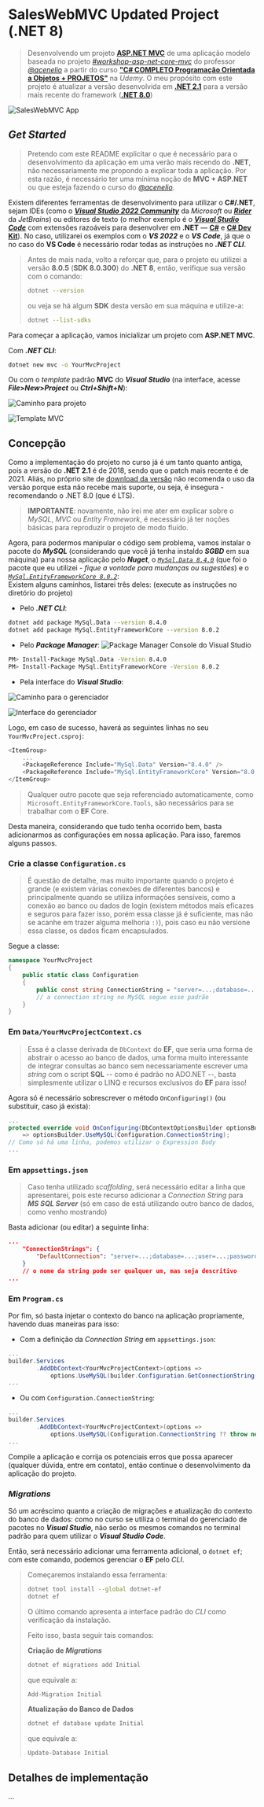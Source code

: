 # SalesWebMVC Updated Project (.NET 8)

> Desenvolvendo um projeto [**ASP.NET MVC**](https://dotnet.microsoft.com/en-us/apps/aspnet/mvc) de uma aplicação modelo baseada no projeto [_#workshop-asp-net-core-mvc_](https://github.com/acenelio/workshop-asp-net-core-mvc) do professor [_@acenelio_](https://github.com/acenelio) a partir do curso [**"C# COMPLETO Programação Orientada a Objetos + PROJETOS"**](https://www.udemy.com/course/programacao-orientada-a-objetos-csharp/) na _Udemy_.
> O meu propósito com este projeto é atualizar a versão desenvolvida em [**.NET 2.1**](https://learn.microsoft.com/en-us/dotnet/core/whats-new/dotnet-core-2-1) para a versão mais recente do framework ([**.NET 8.0**](https://learn.microsoft.com/en-us/dotnet/core/whats-new/dotnet-8/overview))

![SalesWebMVC App](./Materials/SalesWebMVC.gif)

## _Get Started_

> Pretendo com este README explicitar o que é necessário para o desenvolvimento da aplicação em uma verão mais recendo do **.NET**, não necessariamente me propondo a explicar toda a aplicação. Por esta razão, é necessário ter uma mínima noção de **MVC + ASP.NET** ou que esteja fazendo o curso do [_@acenelio_](https://github.com/acenelio).

Existem diferentes ferramentas de desenvolvimento para utilizar o **C#/.NET**, sejam IDEs (como o [_**Visual Studio 2022 Community**_](https://visualstudio.microsoft.com/pt-br/vs/community/) da _Microsoft_ ou [_**Rider**_](https://www.jetbrains.com/pt-br/rider/) da _JetBrains_) ou editores de texto (o melhor exemplo é o [_**Visual Studio Code**_](https://code.visualstudio.com/Download) com extensões razoáveis para desenvolver em **.NET** — [**C#**](https://marketplace.visualstudio.com/items?itemName=ms-dotnettools.csharp) e [**C# Dev Kit**](https://marketplace.visualstudio.com/items?itemName=ms-dotnettools.csdevkit)). No caso, utilizarei os exemplos com o _**VS 2022**_ e o _**VS Code**_, já que o no caso do **VS Code** é necessário rodar todas as instruções no _**.NET CLI**_.

> Antes de mais nada, volto a reforçar que, para o projeto eu utilizei a versão **8.0.5** (**SDK 8.0.300**) do **.NET 8**, então, verifique sua versão com o comando:
>
> ```bash
> dotnet --version
> ```
>
> ou veja se há algum **SDK** desta versão em sua máquina e utilize-a:
>
> ```bash
> dotnet --list-sdks
> ```

Para começar a aplicação, vamos inicializar um projeto com **ASP.NET MVC**.

Com _**.NET CLI**_:

```bash
dotnet new mvc -o YourMvcProject
```

Ou com o _template_ padrão **MVC** do _**Visual Studio**_ (na interface, acesse **_File_>_New_>_Project_** ou _**Ctrl+Shift+N**_):

![Caminho para projeto](./Materials/create-new-project.png)

![Template MVC](./Materials/MVC-template.png)

## Concepção

Como a implementação do projeto no curso já é um tanto quanto antiga, pois a versão do **.NET 2.1** é de 2018, sendo que o patch mais recente é de 2021.
Aliás, no próprio site de [download da versão](https://dotnet.microsoft.com/en-us/download/dotnet/2.1) não recomenda o uso da versão porque esta não recebe mais suporte, ou seja, é insegura - recomendando o .NET 8.0 (que é LTS).

> **IMPORTANTE**: novamente, não irei me ater em explicar sobre o _MySQL_, _MVC_ ou _Entity Framework_, é necessário já ter noções básicas para reproduzir o projeto de modo fluído.

Agora, para podermos manipular o código sem problema, vamos instalar o pacote do _**MySQL**_ (considerando que você já tenha instaldo _**SGBD**_ em sua máquina) para nossa aplicação pelo _**Nuget**_, o [_`MySql.Data 8.4.0`_](https://www.nuget.org/packages/MySql.Data/) (que foi o pacote que eu utilizei - _fique a vontade para mudanças ou sugestões_) e o [_`MySql.EntityFrameworkCore 8.0.2`_](https://www.nuget.org/packages/MySql.EntityFrameworkCore/): <br>
Existem alguns caminhos, listarei três deles: (execute as instruções no diretório do projeto)

- Pelo _**.NET CLI**_:

```bash
dotnet add package MySql.Data --version 8.4.0
dotnet add package MySql.EntityFrameworkCore --version 8.0.2
```

- Pelo _**Package Manager**_:
  ![Package Manager Console do Visual Studio](./Materials/package-manager.png)

```bash
PM> Install-Package MySql.Data -Version 8.4.0
PM> Install-Package MySql.EntityFrameworkCore -Version 8.0.2
```

- Pela interface do _**Visual Studio**_:

![Caminho para o gerenciador](./Materials/manage-packages.png)

![Interface do gerenciador](./Materials/interface.png)

Logo, em caso de sucesso, haverá as seguintes linhas no seu `YourMvcProject.csproj`:

```cs
<ItemGroup>
    ...
    <PackageReference Include="MySql.Data" Version="8.4.0" />
    <PackageReference Include="MySql.EntityFrameworkCore" Version="8.0.2" />
</ItemGroup>
```

> Qualquer outro pacote que seja referenciado automaticamente, como `Microsoft.EntityFrameworkCore.Tools`, são necessários para se trabalhar com o **EF** Core.

Desta maneira, considerando que tudo tenha ocorrido bem, basta adicionarmos as configurações em nossa aplicação. Para isso, faremos alguns passos.

### Crie a classe `Configuration.cs`

> É questão de detalhe, mas muito importante quando o projeto é grande (e existem várias conexões de diferentes bancos) e principalmente quando se utiliza informações sensíveis, como a conexão ao banco ou dados de login (existem métodos mais eficazes e seguros para fazer isso, porém essa classe já é suficiente, mas não se acanhe em trazer alguma melhoria `:)`), pois caso eu não versione essa classe, os dados ficam encapsulados.

Segue a classe:

```cs
namespace YourMvcProject
{
    public static class Configuration
    {
        public const string ConnectionString = "server=...;database=...;user=...;password=...;";
        // a connection string no MySQL segue esse padrão
    }
}
```

### Em `Data/YourMvcProjectContext.cs`

> Essa é a classe derivada de `DbContext` do **EF**, que seria uma forma de abstrair o acesso ao banco de dados, uma forma muito interessante de integrar consultas ao banco sem necessariamente escrever uma _string_ com o script **SQL** -- como é padrão no ADO.NET --, basta simplesmente utilizar o LINQ e recursos exclusivos do **EF** para isso!

Agora só é necessário sobrescrever o método `OnConfiguring()` (ou substituir, caso já exista):

```cs
...
protected override void OnConfiguring(DbContextOptionsBuilder optionsBuilder)
    => optionsBuilder.UseMySQL(Configuration.ConnectionString);
// Como só há uma linha, podemos utilizar o Expression Body
...
```

### Em `appsettings.json`

> Caso tenha utilizado _scaffolding_, será necessário editar a linha que apresentarei, pois este recurso adicionar a _Connection String_ para _**MS SQL Server**_ (só em caso de está utilizando outro banco de dados, como venho mostrando)

Basta adicionar (ou editar) a seguinte linha:

```json
...
    "ConnectionStrings": {
        "DefaultConnection": "server=...;database=...;user=...;password=..."
    }
    // o nome da string pode ser qualquer um, mas seja descritivo
...
```

### Em `Program.cs`

Por fim, só basta injetar o contexto do banco na aplicação propriamente, havendo duas maneiras para isso:

- Com a definição da _Connection String_ em `appsettings.json`:

```cs
...
builder.Services
        .AddDbContext<YourMvcProjectContext>(options =>
            options.UseMySQL(builder.Configuration.GetConnectionString("DefaultConnection") ?? throw new InvalidOperationException("Connection string 'DefaultConnection' not found."), opt => opt.MigrationsAssembly("YourMvcProject")));
...
```

- Ou com `Configuration.ConnectionString`:

```cs
...
builder.Services
        .AddDbContext<YourMvcProjectContext>(options =>
            options.UseMySQL(Configuration.ConnectionString ?? throw new InvalidOperationException("Connection string not found."), opt => opt.MigrationsAssembly("YourMvcProject")));
...
```

Compile a aplicação e corrija os potenciais erros que possa aparecer (qualquer dúvida, entre em contato), então continue o desenvolvimento da aplicação do projeto.

### _Migrations_

Só um acréscimo quanto a criação de migrações e atualização do contexto do banco de dados:
como no curso se utiliza o terminal do gerenciado de pacotes no _**Visual Studio**_, não serão os mesmos comandos no terminal padrão para quem utilizar o _**Visual Studio Code**_.

Então, será necessário adicionar uma ferramenta adicional, o `dotnet ef`; com este comando, podemos gerenciar o **EF** pelo _CLI_.

> Começaremos instalando essa ferramenta:
>
> ```bash
> dotnet tool install --global dotnet-ef
> dotnet ef
> ```
>
> O último comando apresenta a interface padrão do _CLI_ como verificação da instalação.
>
> Feito isso, basta seguir tais comandos:
>
> **Criação de _Migrations_**
>
> ```bash
> dotnet ef migrations add Initial
> ```
>
> que equivale a:
>
> ```bash
> Add-Migration Initial
> ```
>
> **Atualização do Banco de Dados**
>
> ```bash
> dotnet ef database update Initial
> ```
>
> que equivale a:
>
> ```bash
> Update-Database Initial
> ```

## Detalhes de implementação

...
